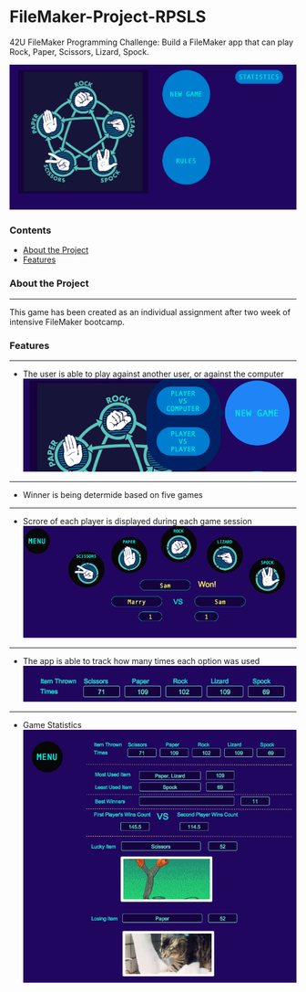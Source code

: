 # FileMaker-Project-RPSLS

 42U FileMaker Programming Challenge: Build a FileMaker app that can play Rock, Paper, Scissors, Lizard, Spock.
 
 ![GameMenu](/img/GameMenu.png)

### Contents
* [About the Project](#About-the-Project)
* [Features](#Features)


### About the Project
-------------------------
This game has been created as an individual assignment after two week of intensive FileMaker bootcamp.

### Features
-----------------
* The user is able to play against another user, or against the computer
![Games](/img/Against.png)
-----------------------------------------------------------------------------
* Winner is being determide based on five games
-----------------------------------------------------------------------------
* Scrore of each player is displayed during each game session
![Scores](/img/Scores.png)
------------------------------------------------------------------------------
* The app is able to track how many times each option was used
![OptionUsed](/img/OptionUsed.png)
---------------------------------------------------------------------------------
* Game Statistics 
![GameStat](/img/GameStat.png)

